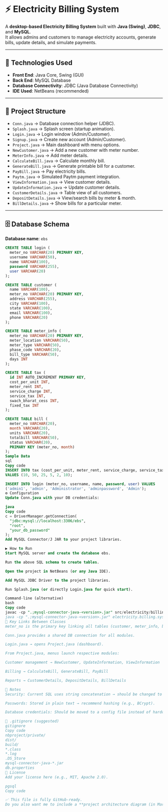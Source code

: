 # ⚡ Electricity Billing System

A **desktop-based Electricity Billing System** built with **Java (Swing)**, **JDBC**, and **MySQL**.  
It allows admins and customers to manage electricity accounts, generate bills, update details, and simulate payments.

---

## 📌 Technologies Used
- **Front End**: Java Core, Swing (GUI)
- **Back End**: MySQL Database
- **Database Connectivity**: JDBC (Java Database Connectivity)
- **IDE Used**: NetBeans (recommended)

---

## 📂 Project Structure

- `Conn.java` → Database connection helper (JDBC).
- `Splash.java` → Splash screen (startup animation).
- `Login.java` → Login window (Admin/Customer).
- `Signup.java` → Create new account (Admin/Customer).
- `Project.java` → Main dashboard with menu options.
- `NewCustomer.java` → Add a new customer with meter number.
- `MeterInfo.java` → Add meter details.
- `CalculateBill.java` → Calculate monthly bill.
- `GenerateBill.java` → Generate printable bill for a customer.
- `PayBill.java` → Pay electricity bills.
- `Paytm.java` → Simulated Paytm payment integration.
- `ViewInformation.java` → View customer details.
- `UpdateInformation.java` → Update customer details.
- `CustomerDetails.java` → Table view of all customers.
- `DepositDetails.java` → View/search bills by meter & month.
- `BillDetails.java` → Show bills for a particular meter.

---

## 🗄 Database Schema

**Database name**: `ebs`

```sql
CREATE TABLE login (
  meter_no VARCHAR(20) PRIMARY KEY,
  username VARCHAR(50),
  name VARCHAR(100),
  password VARCHAR(255),
  user VARCHAR(20)
);

CREATE TABLE customer (
  name VARCHAR(100),
  meter_no VARCHAR(20) PRIMARY KEY,
  address VARCHAR(255),
  city VARCHAR(100),
  state VARCHAR(100),
  email VARCHAR(100),
  phone VARCHAR(20)
);

CREATE TABLE meter_info (
  meter_no VARCHAR(20) PRIMARY KEY,
  meter_location VARCHAR(50),
  meter_type VARCHAR(50),
  phase_code VARCHAR(20),
  bill_type VARCHAR(50),
  days INT
);

CREATE TABLE tax (
  id INT AUTO_INCREMENT PRIMARY KEY,
  cost_per_unit INT,
  meter_rent INT,
  service_charge INT,
  service_tax INT,
  swach_bharat_cess INT,
  fixed_tax INT
);

CREATE TABLE bill (
  meter_no VARCHAR(20),
  month VARCHAR(20),
  units VARCHAR(20),
  totalbill VARCHAR(50),
  status VARCHAR(20),
  PRIMARY KEY (meter_no, month)
);
Sample Data
sql
Copy code
INSERT INTO tax (cost_per_unit, meter_rent, service_charge, service_tax, swach_bharat_cess, fixed_tax)
VALUES (10, 50, 25, 5, 2, 10);

INSERT INTO login (meter_no, username, name, password, user) VALUES
('admin1', 'admin', 'Administrator', 'adminpassword', 'Admin');
⚙️ Configuration
Update Conn.java with your DB credentials:

java
Copy code
c = DriverManager.getConnection(
  "jdbc:mysql://localhost:3306/ebs",
  "root",
  "your_db_password"
);
Add MySQL Connector/J JAR to your project libraries.

▶️ How to Run
Start MySQL server and create the database ebs.

Run the above SQL schema to create tables.

Open the project in NetBeans (or any Java IDE).

Add MySQL JDBC Driver to the project libraries.

Run Splash.java (or directly Login.java for quick start).

Command-line (alternative)
bash
Copy code
javac -cp ".;mysql-connector-java-<version>.jar" src/electricity/billing/system/*.java
java -cp ".;mysql-connector-java-<version>.jar" electricity.billing.system.Splash
🔑 Key Links Between Classes
meter_no is the primary key linking all tables (customer, meter_info, bill, login).

Conn.java provides a shared DB connection for all modules.

Login.java → opens Project.java (dashboard).

From Project.java, menus launch respective modules:

Customer management → NewCustomer, UpdateInformation, ViewInformation

Billing → CalculateBill, GenerateBill, PayBill

Reports → CustomerDetails, DepositDetails, BillDetails

📌 Notes
Security: Current SQL uses string concatenation → should be changed to PreparedStatement.

Passwords: Stored in plain text → recommend hashing (e.g., BCrypt).

Database credentials: Should be moved to a config file instead of hardcoding.

📑 .gitignore (suggested)
gitignore
Copy code
nbproject/private/
dist/
build/
*.class
*.log
.DS_Store
mysql-connector-java-*.jar
db.properties
📜 License
Add your license here (e.g., MIT, Apache 2.0).

pgsql
Copy code

✅ This file is fully GitHub-ready.  
Do you also want me to include a **project architecture diagram (in Markdown with ASCII / image li
